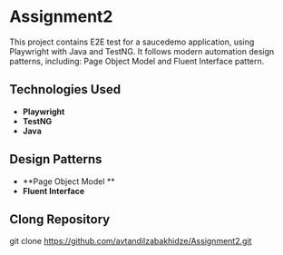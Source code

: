 # Assignment2

This project contains E2E test for a saucedemo application, using Playwright with Java and TestNG. It follows modern automation design patterns, including: Page Object Model and Fluent Interface pattern.


## Technologies Used

- **Playwright**
- **TestNG**
- **Java**


## Design Patterns

- **Page Object Model **
- **Fluent Interface**
  

## Clong Repository

git clone https://github.com/avtandilzabakhidze/Assignment2.git
